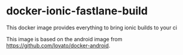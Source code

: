 # docker-ionic-fastlane-build
This docker image provides everything to bring ionic builds to your ci

This image is based on the android image from https://github.com/lovato/docker-android. 
